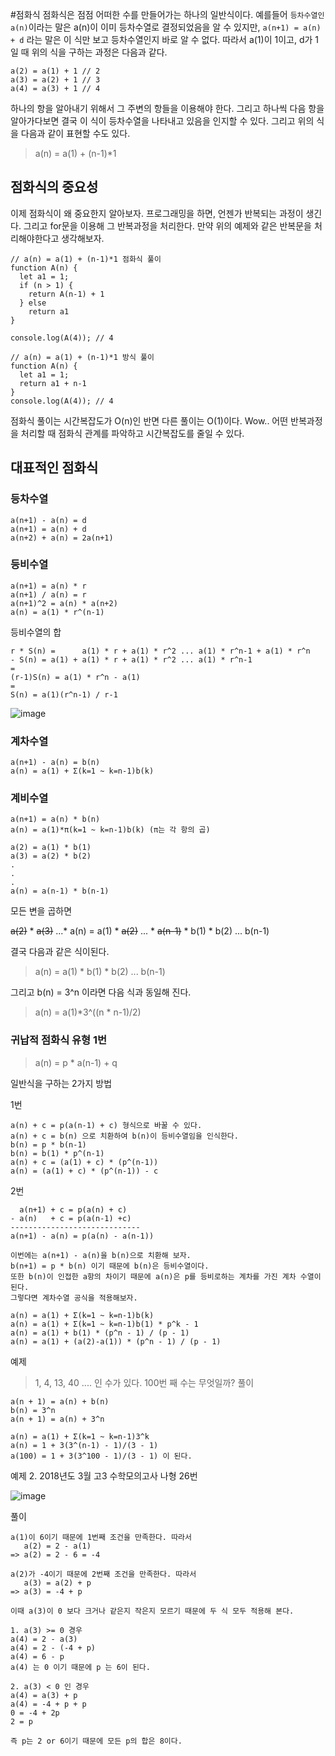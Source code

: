 #점화식
점화식은 점점 어떠한 수를 만들어가는 하나의 일반식이다.
예를들어 `등차수열인 a(n)`이라는 말은 a(n)이 이미 등차수열로 결정되었음을 알 수 있지만,
`a(n+1) = a(n) + d` 라는 말은 이 식만 보고 등차수열인지 바로 알 수 없다.
따라서 a(1)이 1이고, d가 1일 때 위의 식을 구하는 과정은 다음과 같다.

```
a(2) = a(1) + 1 // 2
a(3) = a(2) + 1 // 3
a(4) = a(3) + 1 // 4
```
하나의 항을 알아내기 위해서 그 주변의 항들을 이용해야 한다. 그리고 하나씩 다음 항을 알아가다보면 결국 이 식이 등차수열을 나타내고 있음을 인지할 수 있다.
그리고 위의 식을 다음과 같이 표현할 수도 있다.
>a(n) = a(1) + (n-1)*1

## 점화식의 중요성
이제 점화식이 왜 중요한지 알아보자. 프로그래밍을 하면, 언젠가 반복되는 과정이 생긴다. 그리고 for문을 이용해 그 반복과정을 처리한다.
만약 위의 예제와 같은 반복문을 처리해야한다고 생각해보자.
```
// a(n) = a(1) + (n-1)*1 점화식 풀이
function A(n) {
  let a1 = 1;
  if (n > 1) {
    return A(n-1) + 1
  } else 
    return a1
}

console.log(A(4)); // 4
```

```
// a(n) = a(1) + (n-1)*1 방식 풀이
function A(n) {
  let a1 = 1;
  return a1 + n-1
}
console.log(A(4)); // 4
```

점화식 풀이는 시간복잡도가 O(n)인 반면 다른 풀이는 O(1)이다. Wow..
어떤 반복과정을 처리할 때 점화식 관계를 파악하고 시간복잡도를 줄일 수 있다.

## 대표적인 점화식
### 등차수열
```
a(n+1) - a(n) = d
a(n+1) = a(n) + d
a(n+2) + a(n) = 2a(n+1)
```
### 등비수열
```
a(n+1) = a(n) * r
a(n+1) / a(n) = r
a(n+1)^2 = a(n) * a(n+2)
a(n) = a(1) * r^(n-1)
```
등비수열의 합
```
r * S(n) =      a(1) * r + a(1) * r^2 ... a(1) * r^n-1 + a(1) * r^n
- S(n) = a(1) + a(1) * r + a(1) * r^2 ... a(1) * r^n-1
=
(r-1)S(n) = a(1) * r^n - a(1)
=
S(n) = a(1)(r^n-1) / r-1
```

![image](https://user-images.githubusercontent.com/39623897/107609979-c8c80780-6c83-11eb-90b1-7031bd1911db.png)


### 계차수열
```
a(n+1) - a(n) = b(n)
a(n) = a(1) + Σ(k=1 ~ k=n-1)b(k)
```
### 계비수열
```
a(n+1) = a(n) * b(n)
a(n) = a(1)*π(k=1 ~ k=n-1)b(k) (π는 각 항의 곱)
```

```
a(2) = a(1) * b(1)
a(3) = a(2) * b(2)
.
.
.
a(n) = a(n-1) * b(n-1)
```
모든 변을 곱하면 

~~a(2)~~ * ~~a(3)~~ ...* a(n) = a(1) * ~~a(2)~~ ... * ~~a(n-1)~~ * b(1) * b(2) ... b(n-1)

결국 다음과 같은 식이된다.

> a(n) = a(1) * b(1) * b(2) ... b(n-1)

그리고 b(n) = 3^n 이라면 다음 식과 동일해 진다.
> a(n) = a(1)*3^((n * n-1)/2)

### 귀납적 점화식 유형 1번
>a(n) = p * a(n-1) + q

일반식을 구하는 2가지 방법

1번
```
a(n) + c = p(a(n-1) + c) 형식으로 바꿀 수 있다.
a(n) + c = b(n) 으로 치환하여 b(n)이 등비수열임을 인식한다.
b(n) = p * b(n-1)
b(n) = b(1) * p^(n-1)
a(n) + c = (a(1) + c) * (p^(n-1))
a(n) = (a(1) + c) * (p^(n-1)) - c
```

2번
```
  a(n+1) + c = p(a(n) + c)
- a(n)   + c = p(a(n-1) +c)
-----------------------------
a(n+1) - a(n) = p(a(n) - a(n-1))

이번에는 a(n+1) - a(n)을 b(n)으로 치환해 보자.
b(n+1) = p * b(n) 이기 때문에 b(n)은 등비수열이다.
또한 b(n)이 인접한 a항의 차이기 때문에 a(n)은 p를 등비로하는 계차를 가진 계차 수열이 된다.
그렇다면 계차수열 공식을 적용해보자.

a(n) = a(1) + Σ(k=1 ~ k=n-1)b(k)
a(n) = a(1) + Σ(k=1 ~ k=n-1)b(1) * p^k - 1
a(n) = a(1) + b(1) * (p^n - 1) / (p - 1)
a(n) = a(1) + (a(2)-a(1)) * (p^n - 1) / (p - 1)
```

예제

> 1, 4, 13, 40 .... 인 수가 있다. 100번 째 수는 무엇일까?
풀이
```
a(n + 1) = a(n) + b(n)
b(n) = 3^n
a(n + 1) = a(n) + 3^n

a(n) = a(1) + Σ(k=1 ~ k=n-1)3^k
a(n) = 1 + 3(3^(n-1) - 1)/(3 - 1)
a(100) = 1 + 3(3^100 - 1)/(3 - 1) 이 된다. 
```

예제 2. 2018년도 3월 고3 수학모의고사 나형 26번

![image](https://user-images.githubusercontent.com/39623897/107618272-a5598880-6c94-11eb-8071-d8488c90ff18.png)

풀이
```
a(1)이 6이기 때문에 1번째 조건을 만족한다. 따라서  
   a(2) = 2 - a(1)
=> a(2) = 2 - 6 = -4

a(2)가 -4이기 때문에 2번째 조건을 만족한다. 따라서
   a(3) = a(2) + p
=> a(3) = -4 + p

이때 a(3)이 0 보다 크거나 같은지 작은지 모르기 때문에 두 식 모두 적용해 본다.

1. a(3) >= 0 경우
a(4) = 2 - a(3)
a(4) = 2 - (-4 + p)
a(4) = 6 - p
a(4) 는 0 이기 때문에 p 는 6이 된다.

2. a(3) < 0 인 경우
a(4) = a(3) + p
a(4) = -4 + p + p
0 = -4 + 2p
2 = p

즉 p는 2 or 6이기 때문에 모든 p의 합은 8이다.
```

